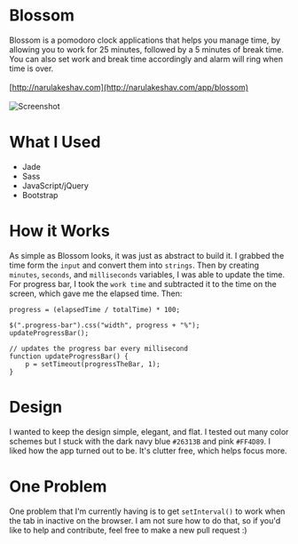# Blossom
Blossom is a pomodoro clock applications that helps you manage time, by allowing you to work for 25 minutes, followed by a 5 minutes of break time. You can also set work and break time accordingly and alarm will ring when time is over.
<br><br>
[http://narulakeshav.com](http://narulakeshav.com/app/blossom)
<br><br>
![Screenshot](http://i.imgur.com/kMp3HBO.jpg)

# What I Used
* Jade
* Sass
* JavaScript/jQuery
* Bootstrap

# How it Works
As simple as Blossom looks, it was just as abstract to build it. I grabbed the time form the `input` and convert them into `strings`. Then by creating `minutes`, `seconds`, and `milliseconds` variables, I was able to update the time. For progress bar, I took the `work time` and subtracted it to the time on the screen, which gave me the elapsed time. Then:
```
progress = (elapsedTime / totalTime) * 100;

$(".progress-bar").css("width", progress + "%");
updateProgressBar();

// updates the progress bar every millisecond
function updateProgressBar() {
    p = setTimeout(progressTheBar, 1);
}
```

# Design
I wanted to keep the design simple, elegant, and flat. I tested out many color schemes but I stuck with the dark navy blue `#26313B` and pink `#FF4D89`. I liked how the app turned out to be. It's clutter free, which helps focus more.

# One Problem
One problem that I'm currently having is to get `setInterval()` to work when the tab in inactive on the browser. I am not sure how to do that, so if you'd like to help and contribute, feel free to make a new pull request :)